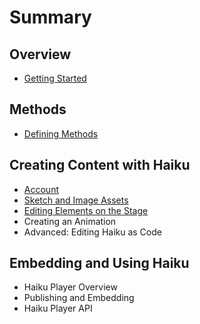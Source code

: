 # Summary

## Overview

* [Getting Started](README.md)

## Methods

* [Defining Methods](methods.md)

## Creating Content with Haiku

* [Account](using-haiku/account.md)
* [Sketch and Image Assets](using-haiku/sketch-and-image-assets.md)
* [Editing Elements on the Stage](using-haiku/editing-elements-on-the-stage.md)
* Creating an Animation
* Advanced:  Editing Haiku as Code

## Embedding and Using Haiku

* Haiku Player Overview
* Publishing and Embedding
* Haiku Player API

